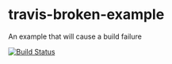 # travis-broken-example

An example that will cause a build failure

[![Build Status](https://travis-ci.org/eoregel/travis-broken-example.svg?branch=master)](https://travis-ci.org/eoregel/travis-broken-example)

